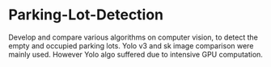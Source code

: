 # Parking-Lot-Detection
Develop and compare various algorithms on computer vision, to detect the empty and occupied parking lots.
Yolo v3 and sk image comparison were mainly used. However Yolo algo suffered due to intensive GPU computation.
